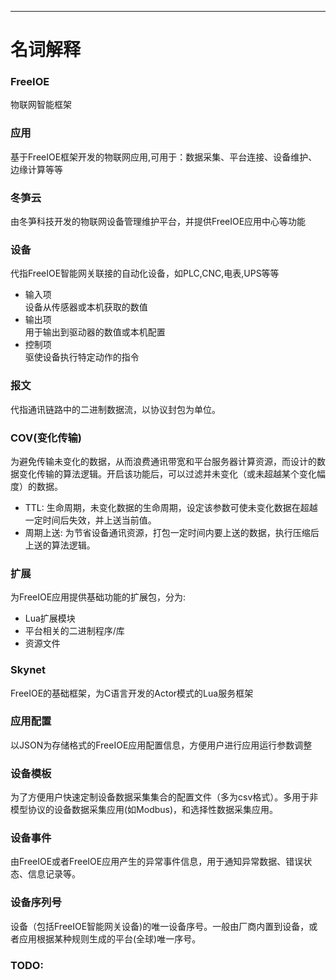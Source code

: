 ---

# 名词解释


### FreeIOE  

物联网智能框架


### 应用

基于FreeIOE框架开发的物联网应用,可用于：数据采集、平台连接、设备维护、边缘计算等等


### 冬笋云

由冬笋科技开发的物联网设备管理维护平台，并提供FreeIOE应用中心等功能


### 设备

代指FreeIOE智能网关联接的自动化设备，如PLC,CNC,电表,UPS等等

* 输入项  
	设备从传感器或本机获取的数值
* 输出项  
	用于输出到驱动器的数值或本机配置
* 控制项  
	驱使设备执行特定动作的指令


### 报文

代指通讯链路中的二进制数据流，以协议封包为单位。


### COV(变化传输)

为避免传输未变化的数据，从而浪费通讯带宽和平台服务器计算资源，而设计的数据变化传输的算法逻辑。开启该功能后，可以过滤并未变化（或未超越某个变化幅度）的数据。

* TTL: 生命周期，未变化数据的生命周期，设定该参数可使未变化数据在超越一定时间后失效，并上送当前值。
* 周期上送: 为节省设备通讯资源，打包一定时间内要上送的数据，执行压缩后上送的算法逻辑。


### 扩展

为FreeIOE应用提供基础功能的扩展包，分为:

* Lua扩展模块
* 平台相关的二进制程序/库
* 资源文件


### Skynet

FreeIOE的基础框架，为C语言开发的Actor模式的Lua服务框架


### 应用配置

以JSON为存储格式的FreeIOE应用配置信息，方便用户进行应用运行参数调整


### 设备模板

为了方便用户快速定制设备数据采集集合的配置文件（多为csv格式）。多用于非模型协议的设备数据采集应用(如Modbus)，和选择性数据采集应用。


### 设备事件

由FreeIOE或者FreeIOE应用产生的异常事件信息，用于通知异常数据、错误状态、信息记录等。


### 设备序列号

设备（包括FreeIOE智能网关设备)的唯一设备序号。一般由厂商内置到设备，或者应用根据某种规则生成的平台(全球)唯一序号。


### TODO:
